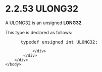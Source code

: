 <html dir="LTR" xmlns:mshelp="http://msdn.microsoft.com/mshelp" xmlns:ddue="http://ddue.schemas.microsoft.com/authoring/2003/5" xmlns:xlink="http://www.w3.org/1999/xlink" xmlns:tool="http://www.microsoft.com/tooltip">
    <head>
        <meta http-equiv="Content-Type" content="text/html; CHARSET=utf-8"></meta>
        <meta name="save" content="history"></meta>
        <title>2.2.53 ULONG32</title>
        <xml>
            <mshelp:toctitle title="2.2.53 ULONG32"></mshelp:toctitle>
            <mshelp:rltitle title="[MS-DTYP]: ULONG32"></mshelp:rltitle>
            <mshelp:keyword index="A" term="c9346e52-0765-4247-ab74-89c24ad3517b"></mshelp:keyword>
            <mshelp:attr name="DCSext.ContentType" value="open specification"></mshelp:attr>
            <mshelp:attr name="AssetID" value="c9346e52-0765-4247-ab74-89c24ad3517b"></mshelp:attr>
            <mshelp:attr name="TopicType" value="kbRef"></mshelp:attr>
            <mshelp:attr name="DCSext.Title" value="[MS-DTYP]: ULONG32" />
        </xml>
    </head>
    <body>
        <div id="header">
            <h1 class="heading">2.2.53 ULONG32</h1>
        </div>
        <div id="mainSection">
            <div id="mainBody">
                <div id="allHistory" class="saveHistory"></div>
                <div id="sectionSection0" class="section" name="collapseableSection">
                    

<p>A ULONG32 is an unsigned <b>LONG32</b>.</p>

<p>This type is declared as follows:</p>

<dl>
<dd>
<div><pre> typedef unsigned int ULONG32;
</pre></div>
</dd></dl>


                </div>
            </div>
        </div>
    </body>
</html>